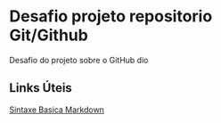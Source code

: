 # <h1>Desafio projeto repositorio Git/Github</h1>
<p>Desafio do projeto sobre o GitHub dio</p>

## Links Úteis
[Sintaxe Basica Markdown](https://www.markdownguide.org/basic-syntax/)
